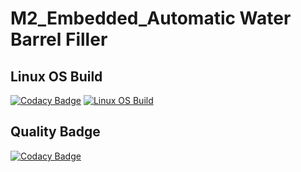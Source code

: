 # M2_Embedded_Automatic Water Barrel Filler
## Linux OS Build
[![Codacy Badge](https://api.codacy.com/project/badge/Grade/ceb62d3b71884012a768b966fc268e5e)](https://app.codacy.com/gh/sreeni1346/M2_Embedded_Automatic-Water-Barrel-Filler?utm_source=github.com&utm_medium=referral&utm_content=sreeni1346/M2_Embedded_Automatic-Water-Barrel-Filler&utm_campaign=Badge_Grade_Settings)
[![Linux OS Build](https://github.com/sreeni1346/M2_Embedded_Automatic-Water-Barrel-Filler/actions/workflows/Linux_c-cpp.yml/badge.svg)](https://github.com/sreeni1346/M2_Embedded_Automatic-Water-Barrel-Filler/blob/main/.github/workflows/Linux_c-cpp.yml)
## Quality Badge
[![Codacy Badge](https://app.codacy.com/project/badge/Grade/d71e3abcef2b4ea9ac92b838562f8ef1)](https://www.codacy.com/gh/sreeni1346/M2_Embedded_Automatic-Water-Barrel-Filler/dashboard?utm_source=github.com&amp;utm_medium=referral&amp;utm_content=sreeni1346/M2_Embedded_Automatic-Water-Barrel-Filler&amp;utm_campaign=Badge_Grade)
